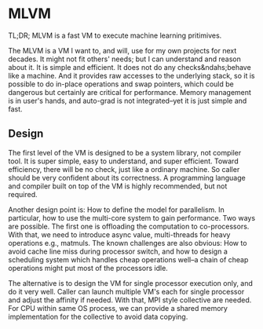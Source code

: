 # MLVM

TL;DR; MLVM is a fast VM to execute machine learning pritimives.

The MLVM is a VM I want to, and will, use for my own projects for next decades.
It might not fit others' needs; but I can understand and reason about it. It is
simple and efficient. It does not do any checks&ndahs;behave like a machine. And
it provides raw accesses to the underlying stack, so it is possible to do
in-place operations and swap pointers, which could be dangerous but certainly
are critical for performance. Memory management is in user's hands, and
auto-grad is not integrated&ndash;yet it is just simple and fast.

## Design

The first level of the VM is designed to be a system library, not compiler tool.
It is super simple, easy to understand, and super efficient. Toward efficiency,
there will be no check, just like a ordinary machine. So caller should be very
confident about its correctness. A programming language and compiler built on
top of the VM is highly recommended, but not required.

Another design point is: How to define the model for parallelism. In particular,
how to use the multi-core system to gain performance. Two ways are possible. The
first one is offloading the computation to co-processors. With that, we need to
introduce async value, multi-threads for heavy operations e.g., matmuls. The
known challenges are also obvious: How to avoid cache line miss during processor
switch, and how to design a scheduling system which handles cheap operations
well&ndash;a chain of cheap operations might put most of the processors idle.

The alternative is to design the VM for single processor execution only, and do
it very well. Caller can launch multiple VM's each for single processor and
adjust the affinity if needed. With that, MPI style collective are needed. For
CPU within same OS process, we can provide a shared memory implementation for
the collective to avoid data copying.
